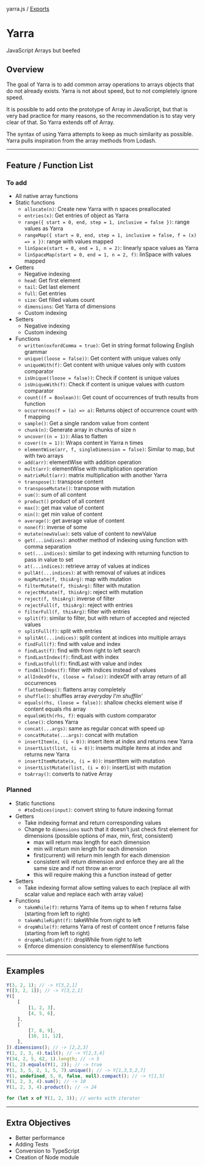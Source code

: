 yarra.js / [Exports](modules.md)

# Yarra

JavaScript Arrays but beefed

## Overview

The goal of Yarra is to add common array operations to arrays objects that do not already exists. Yarra is not about speed, but to not completely ignore speed.

It is possible to add onto the prototype of Array in JavaScript, but that is very bad practice for many reasons, so the recommendation is to stay very clear of that. So Yarra extends off of Array.

The syntax of using Yarra attempts to keep as much similarity as possible. Yarra pulls inspiration from the array methods from Lodash.

---

## Feature / Function List

### To add

-   All native array functions
-   Static functions
    -   `allocate(n)`: Create new Yarra with n spaces preallocated
    -   `entries(x)`: Get entries of object as Yarra
    -   `range({ start = 0, end, step = 1, inclusive = false })`: range values as Yarra
    -   `rangeMap({ start = 0, end, step = 1, inclusive = false, f = (x) => x })`: range with values mapped
    -   `linSpace(start = 0, end = 1, n = 2)`: linearly space values as Yarra
    -   `linSpaceMap(start = 0, end = 1, n = 2, f)`: linSpace with values mapped
-   Getters
    -   Negative indexing
    -   `head`: Get first element
    -   `tail`: Get last element
    -   `full`: Get entries
    -   `size`: Get filled values count
    -   `dimensions`: Get Yarra of dimensions
    -   Custom indexing
-   Setters
    -   Negative indexing
    -   Custom indexing
-   Functions
    -   `written(oxfordComma = true)`: Get in string format following English grammar
    -   `unique((loose = false))`: Get content with unique values only
    -   `uniqueWith(f)`: Get content with unique values only with custom comparator
    -   `isUnique((loose = false))`: Check if content is unique values
    -   `isUniqueWith(f)`: Check if content is unique values with custom comparator
    -   `count((f = Boolean))`: Get count of occurrences of truth results from function
    -   `occurrences(f = (a) => a)`: Returns object of occurrence count with f mapping
    -   `sample()`: Get a single random value from content
    -   `chunk(n)`: Generate array in chunks of size n
    -   `uncover((n = 1))`: Alias to flatten
    -   `cover((n = 1))`: Wraps content in Yarra n times
    -   `elementWise(arr, f, singleDimension = false)`: Similar to map, but with two arrays
    -   `add(arr)`: elementWise with addition operation
    -   `mult(arr)`: elementWise with multiplication operation
    -   `matrixMult(arr)`: matrix multiplication with another Yarra
    -   `transpose()`: transpose content
    -   `transposeMutate()`: transpose with mutation
    -   `sum()`: sum of all content
    -   `product()` product of all content
    -   `max()`: get max value of content
    -   `min()`: get min value of content
    -   `average()`: get average value of content
    -   `none(f)`: inverse of some
    -   `mutate(newValue)`: sets value of content to newValue
    -   `get(...indices)`: another method of indexing using function with comma separation
    -   `set(...indices)`: similar to get indexing with returning function to pass in value to set
    -   `at(...indices)`: retrieve array of values at indices
    -   `pullAt(...indices)`: at with removal of values at indices
    -   `mapMutate(f, thisArg)`: map with mutation
    -   `filterMutate(f, thisArg)`: filter with mutation
    -   `rejectMutate(f, thisArg)`: reject with mutation
    -   `reject(f, thisArg)`: inverse of filter
    -   `rejectFull(f, thisArg)`: reject with entries
    -   `filterFull(f, thisArg)`: filter with entries
    -   `split(f)`: similar to filter, but with return of accepted and rejected values
    -   `splitFull(f)`: split with entries
    -   `splitAt(...indices)`: split content at indices into multiple arrays
    -   `findFull(f)`: find with value and index
    -   `findLast(f)`: find with from right to left search
    -   `findLastIndex(f)`: findLast with index
    -   `findLastFull(f)`: findLast with value and index
    -   `findAllIndex(f)`: filter with indices instead of values
    -   `allIndexOf(v, (loose = false))`: indexOf with array return of all occurrences
    -   `flattenDeep()`: flattens array completely
    -   `shuffle()`: shuffles array _everyday I'm shufflin'_
    -   `equals(rhs, (loose = false))`: shallow checks element wise if content equals rhs array
    -   `equalsWith(rhs, f)`: equals with custom comparator
    -   `clone()`: clones Yarra
    -   `concat(...args)`: same as regular concat with speed up
    -   `concatMutate(...args)`: concat with mutation
    -   `insertItem(x, (i = 0))`: insert item at index and returns new Yarra
    -   `insertList(list, (i = 0))`: inserts multiple items at index and returns new Yarra
    -   `insertItemMutate(x, (i = 0))`: insertItem with mutation
    -   `insertListMutate(list, (i = 0))`: insertList with mutation
    -   `toArray()`: converts to native Array

### Planned

-   Static functions
    -   `#toIndices(input)`: convert string to future indexing format
-   Getters
    -   Take indexing format and return corresponding values
    -   Change to `dimensions` such that it doesn't just check first element for dimensions (possible options of max, min, first, consistent)
        -   max will return max length for each dimension
        -   min will return min length for each dimension
        -   first(current) will return min length for each dimension
        -   consistent will return dimension and enforce they are all the same size and if not throw an error
        -   this will require making this a function instead of getter
-   Setters
    -   Take indexing format allow setting values to each (replace all with scalar value and replace each with array value)
-   Functions
    -   `takeWhile(f)`: returns Yarra of items up to when f returns false (starting from left to right)
    -   `takeWhileRight(f)`: takeWhile from right to left
    -   `dropWhile(f)`: returns Yarra of rest of content once f returns false (starting from left to right)
    -   `dropWhileRight(f)`: dropWhile from right to left
    -   Enforce dimension consistency to elementWise functions

---

## Examples

```javascript
Y(3, 2, 1); // -> Y[3,2,1]
Y([3, 2, 1]); // -> Y[3,2,1]
Y([
    [
        [1, 2, 3],
        [4, 5, 6],
    ],
    [
        [7, 8, 9],
        [10, 11, 12],
    ],
]).dimensions(); // -> [2,2,3]
Y(1, 2, 3, 4).tail(); // -> Y[2,3,4]
Y(34, 2, 5, 62, 1).length; // -> 5
Y(1, 2).equals(Y(1, 2)); // -> true
Y(1, 3, 5, 2, 1, 5, 7).unique(); // -> Y[1,3,5,2,7]
Y(1, undefined, 5, 0, false, null).compact(); // -> Y[1,5]
Y(1, 2, 3, 4).sum(); // -> 10
Y(1, 2, 3, 4).product(); // -> 24

for (let x of Y(1, 2, 3)); // works with iterator
```

---

## Extra Objectives

-   Better performance
-   Adding Tests
-   Conversion to TypeScript
-   Creation of Node module
